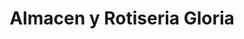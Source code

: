 ---
title: "Almacen y Rotiseria Gloria"
url: /puente-alto/almacen-y-rotiseria-gloria/
shop: Lebensmittel
---